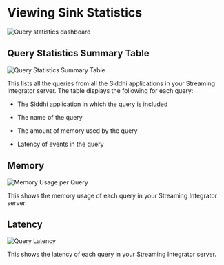 # Viewing Sink Statistics

![Query statistics dashboard]({{base_path}}/assets/img/streaming/streaming-integrator-grafana-dashboard/query_statistics_dashboard.png)

## Query Statistics Summary Table

![Query Statistics Summary Table]({{base_path}}/assets/img/streaming/query-statistics/query-statistics-summary.png)

This lists all the queries from all the Siddhi applications in your Streaming Integrator server. The table displays the following for each query:

- The Siddhi application in which the query is included

- The name of the query

- The amount of memory used by the query

- Latency of events in the query
   
## Memory

![Memory Usage per Query]({{base_path}}/assets/img/streaming/sink-statistics/memory-usage-per-query.png)

This shows the memory usage of each query in your Streaming Integrator server.

## Latency

![Query Latency]({{base_path}}/assets/img/streaming/sink-statistics/query-latency.png)

This shows the latency of each query in your Streaming Integrator server.